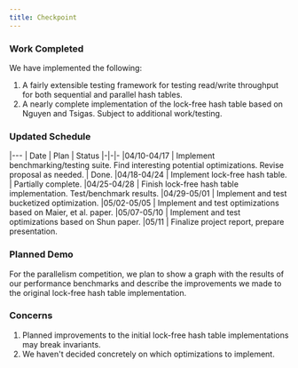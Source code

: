 ```yaml
---
title: Checkpoint
---
```


### Work Completed

We have implemented the following:
1. A fairly extensible testing framework for testing read/write throughput for both sequential and parallel hash tables.
2. A nearly complete implementation of the lock-free hash table based on Nguyen and Tsigas. Subject to additional work/testing.

### Updated Schedule

|---
| Date | Plan | Status
|-|-|-
|04/10-04/17 | Implement benchmarking/testing suite. Find interesting potential optimizations. Revise proposal as needed. | Done.
|04/18-04/24 | Implement lock-free hash table. | Partially complete.
|04/25-04/28 | Finish lock-free hash table implementation. Test/benchmark results. 
|04/29-05/01 | Implement and test bucketized optimization. 
|05/02-05/05 | Implement and test optimizations based on Maier, et al. paper. 
|05/07-05/10 | Implement and test optimizations based on Shun paper. 
|05/11       | Finalize project report, prepare presentation. 

### Planned Demo

For the parallelism competition, we plan to show a graph with the results of our performance benchmarks and describe the improvements we made to the original lock-free hash table implementation.

### Concerns

1. Planned improvements to the initial lock-free hash table implementations may break invariants.
2. We haven't decided concretely on which optimizations to implement.
